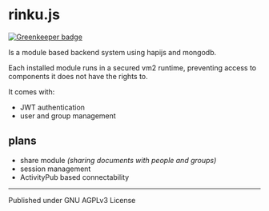 # rinku.js
[![Greenkeeper badge](https://badges.greenkeeper.io/ShynRou/rinku.svg)](https://greenkeeper.io/)

Is a module based backend system using hapijs and mongodb. 

Each installed module runs in a secured vm2 runtime, preventing access to components it does not have the rights to.

It comes with:
- JWT authentication
- user and group management

## plans
- share module *(sharing documents with people and groups)*
- session management
- ActivityPub based connectability

---------
Published under GNU AGPLv3 License
